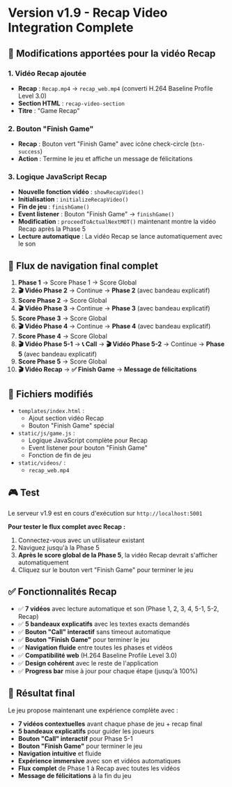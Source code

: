 # Version v1.9 - Recap Video Integration Complete

## 🎯 Modifications apportées pour la vidéo Recap

### 1. **Vidéo Recap ajoutée**
- **Recap** : `Recap.mp4` → `recap_web.mp4` (converti H.264 Baseline Profile Level 3.0)
- **Section HTML** : `recap-video-section`
- **Titre** : "Game Recap"

### 2. **Bouton "Finish Game"**
- **Recap** : Bouton vert "Finish Game" avec icône check-circle (`btn-success`)
- **Action** : Termine le jeu et affiche un message de félicitations

### 3. **Logique JavaScript Recap**
- **Nouvelle fonction vidéo** : `showRecapVideo()`
- **Initialisation** : `initializeRecapVideo()`
- **Fin de jeu** : `finishGame()`
- **Event listener** : Bouton "Finish Game" → `finishGame()`
- **Modification** : `proceedToActualNextMOT()` maintenant montre la vidéo Recap après la Phase 5
- **Lecture automatique** : La vidéo Recap se lance automatiquement avec le son

## 🔄 Flux de navigation final complet

1. **Phase 1** → Score Phase 1 → Score Global
2. **🎬 Vidéo Phase 2** → Continue → **Phase 2** (avec bandeau explicatif)
3. **Score Phase 2** → Score Global
4. **🎬 Vidéo Phase 3** → Continue → **Phase 3** (avec bandeau explicatif)
5. **Score Phase 3** → Score Global
6. **🎬 Vidéo Phase 4** → Continue → **Phase 4** (avec bandeau explicatif)
7. **Score Phase 4** → Score Global
8. **🎬 Vidéo Phase 5-1** → **📞 Call** → **🎬 Vidéo Phase 5-2** → Continue → **Phase 5** (avec bandeau explicatif)
9. **Score Phase 5** → Score Global
10. **🎬 Vidéo Recap** → **✅ Finish Game** → **Message de félicitations**

## 📁 Fichiers modifiés

- `templates/index.html` : 
  - Ajout section vidéo Recap
  - Bouton "Finish Game" spécial
- `static/js/game.js` : 
  - Logique JavaScript complète pour Recap
  - Event listener pour bouton "Finish Game"
  - Fonction de fin de jeu
- `static/videos/` : 
  - `recap_web.mp4`

## 🎮 Test

Le serveur v1.9 est en cours d'exécution sur `http://localhost:5001`

**Pour tester le flux complet avec Recap :**
1. Connectez-vous avec un utilisateur existant
2. Naviguez jusqu'à la Phase 5
3. **Après le score global de la Phase 5**, la vidéo Recap devrait s'afficher automatiquement
4. Cliquez sur le bouton vert "Finish Game" pour terminer le jeu

## ✅ Fonctionnalités Recap

- ✅ **7 vidéos** avec lecture automatique et son (Phase 1, 2, 3, 4, 5-1, 5-2, Recap)
- ✅ **5 bandeaux explicatifs** avec les textes exacts demandés
- ✅ **Bouton "Call" interactif** sans timeout automatique
- ✅ **Bouton "Finish Game"** pour terminer le jeu
- ✅ **Navigation fluide** entre toutes les phases et vidéos
- ✅ **Compatibilité web** (H.264 Baseline Profile Level 3.0)
- ✅ **Design cohérent** avec le reste de l'application
- ✅ **Progress bar** mise à jour pour chaque étape (jusqu'à 100%)

## 🎯 Résultat final

Le jeu propose maintenant une expérience complète avec :
- **7 vidéos contextuelles** avant chaque phase de jeu + recap final
- **5 bandeaux explicatifs** pour guider les joueurs
- **Bouton "Call" interactif** pour Phase 5-1
- **Bouton "Finish Game"** pour terminer le jeu
- **Navigation intuitive** et fluide
- **Expérience immersive** avec son et vidéos automatiques
- **Flux complet** de Phase 1 à Recap avec toutes les vidéos
- **Message de félicitations** à la fin du jeu
